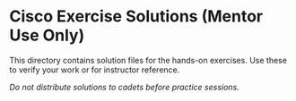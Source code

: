 # Cisco Exercise Solutions (Mentor Use Only)

This directory contains solution files for the hands-on exercises. Use these to verify your work or for instructor reference.

*Do not distribute solutions to cadets before practice sessions.*
